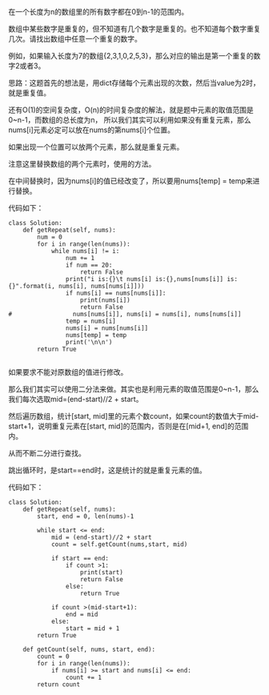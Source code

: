 在一个长度为n的数组里的所有数字都在0到n-1的范围内。 

数组中某些数字是重复的，但不知道有几个数字是重复的。也不知道每个数字重复几次。请找出数组中任意一个重复的数字。

例如，如果输入长度为7的数组{2,3,1,0,2,5,3}，那么对应的输出是第一个重复的数字2或者3。

思路：这题首先的想法是，用dict存储每个元素出现的次数，然后当value为2时，就是重复值。

还有O(1)的空间复杂度，O(n)的时间复杂度的解法，就是题中元素的取值范围是0~n-1，而数组的总长度为n，
所以我们其实可以利用如果没有重复元素，那么nums[i]元素必定可以放在nums的第nums[i]个位置。

如果出现一个位置可以放两个元素，那么就是重复元素。

注意这里替换数组的两个元素时，使用的方法。

在中间替换时，因为nums[i]的值已经改变了，所以要用nums[temp] = temp来进行替换。

代码如下：
```
class Solution:
    def getRepeat(self, nums):
        num = 0
        for i in range(len(nums)):
            while nums[i] != i:
                num += 1
                if num == 20:
                    return False
                print("i is:{}\t nums[i] is:{},nums[nums[i]] is:{}".format(i, nums[i], nums[nums[i]]))
                if nums[i] == nums[nums[i]]:
                    print(nums[i])
                    return False
#                 nums[nums[i]], nums[i] = nums[i], nums[nums[i]]
                temp = nums[i]
                nums[i] = nums[nums[i]]
                nums[temp] = temp
                print('\n\n')
        return True


```

如果要求不能对原数组的值进行修改。

那么我们其实可以使用二分法来做。其实也是利用元素的取值范围是0~n-1，那么我们每次选取mid=(end-start)//2 + start。

然后遍历数组，统计[start, mid]里的元素个数count，如果count的数值大于mid-start+1，说明重复元素在[start, mid]的范围内，否则是在[mid+1, end]的范围内。

从而不断二分进行查找。

跳出循环时，是start==end时，这是统计的就是重复元素的值。

代码如下：
```
class Solution:
    def getRepeat(self, nums):
        start, end = 0, len(nums)-1
        
        while start <= end:
            mid = (end-start)//2 + start
            count = self.getCount(nums,start, mid)
            
            if start == end:
                if count >1:
                    print(start)
                    return False
                else:
                    return True
            
            if count >(mid-start+1):
                end = mid
            else:
                start = mid + 1
        return True
            
    def getCount(self, nums, start, end):
        count = 0
        for i in range(len(nums)):
            if nums[i] >= start and nums[i] <= end:
                count += 1
        return count
```